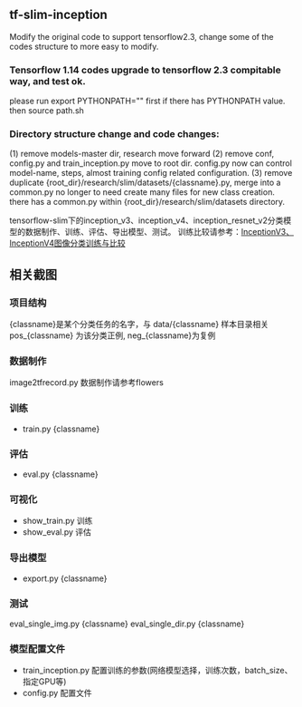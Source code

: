 ## tf-slim-inception
Modify the original code to support tensorflow2.3,  change some of the codes structure to more easy to modify.

### Tensorflow 1.14 codes upgrade to tensorflow 2.3 compitable way, and test ok.

please run export PYTHONPATH="" first if there has PYTHONPATH value.
then source path.sh

### Directory structure change and code changes:
(1) remove models-master dir, research move forward
(2) remove conf, config.py and train_inception.py move to root dir. config.py now can control model-name, steps, almost training config related configuration.
(3) remove duplicate {root_dir}/research/slim/datasets/{classname}.py, merge into a common.py
no longer to need create many files for new class creation. there has a common.py within {root_dir}/research/slim/datasets directory.

tensorflow-slim下的inception_v3、inception_v4、inception_resnet_v2分类模型的数据制作、训练、评估、导出模型、测试。
训练比较请参考：[InceptionV3、InceptionV4图像分类训练与比较](https://blog.csdn.net/zsf442553199/article/details/85683335)


## 相关截图
### 项目结构

{classname}是某个分类任务的名字，与 data/{classname} 样本目录相关
pos_{classname} 为该分类正例, neg_{classname}为复例

### 数据制作
image2tfrecord.py
数据制作请参考flowers

### 训练
* train.py {classname}

### 评估
* eval.py {classname}

### 可视化
* show_train.py 训练
* show_eval.py 评估

### 导出模型
* export.py {classname}

### 测试
eval_single_img.py {classname}
eval_single_dir.py {classname}

### 模型配置文件
* train_inception.py 配置训练的参数(网络模型选择，训练次数，batch_size、指定GPU等)
* config.py 配置文件

